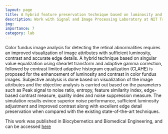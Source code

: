 ```yaml
---
layout: page
title: A hybrid feature preservation technique based on luminosity and edge based contrast enhancement in color fundus images 
description: Work with Signal and Image Processing Laboratory at NIT Trichy
img: 
importance: 7
category: lab
---
```


Color fundus image analysis for detecting the retinal abnormalities requires an improved visualization of image attributes with sufficient luminosity, contrast and accurate edge details. A hybrid technique based on singular value equalization using shearlet transform and adaptive gamma correction, followed by contrast limited adaptive histogram equalization (CLAHE) is proposed for the enhancement of luminosity and contrast in color fundus images. Subjective analysis is done based on visualization of the image attributes and the objective analysis is carried out based on the parameters such as Peak signal to noise ratio, entropy, feature similarity index, edge-based contrast measure, quality index and noise suppression measure. The simulation results evince superior noise performance, sufficient luminosity adjustment and improved contrast along with excellent edge detail preservation when compared with the existing state-of-the-art techniques.

This work was published in Biocybernetics and Biomedical Engineering, and can be accessed <a href="https://www.sciencedirect.com/science/article/pii/S020852162030036X"> here</a>